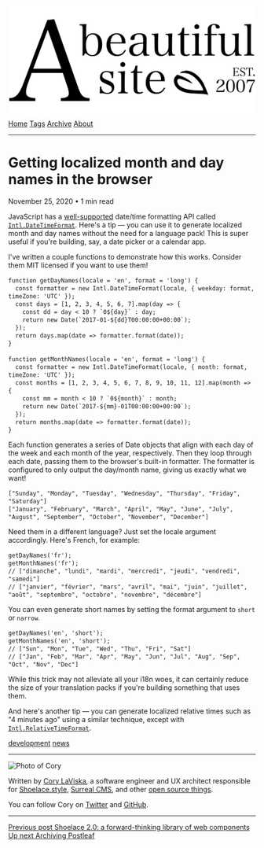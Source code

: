 <a href="../../index.html" class="header-link"><img src="../../images/logos/wordmark.svg" alt="A Beautiful Site" class="wordmark" /></a> <a href="../../index.html" class="nav-item">Home</a> <a href="../../tags/index.html" class="nav-item">Tags</a> <a href="../index.html" class="nav-item">Archive</a> <a href="../../about/index.html" class="nav-item">About</a>

---

# Getting localized month and day names in the browser

November 25, 2020 • 1 min read

JavaScript has a [well-supported](https://caniuse.com/?search=datetimeformat) date/time formatting API called [`Intl.DateTimeFormat`](https://developer.mozilla.org/en-US/docs/Web/JavaScript/Reference/Global_Objects/Intl/DateTimeFormat). Here's a tip — you can use it to generate localized month and day names without the need for a language pack! This is super useful if you're building, say, a date picker or a calendar app.

I've written a couple functions to demonstrate how this works. Consider them MIT licensed if you want to use them!

    function getDayNames(locale = 'en', format = 'long') {
      const formatter = new Intl.DateTimeFormat(locale, { weekday: format, timeZone: 'UTC' });
      const days = [1, 2, 3, 4, 5, 6, 7].map(day => {
        const dd = day < 10 ? `0${day}` : day;
        return new Date(`2017-01-${dd}T00:00:00+00:00`);
      });
      return days.map(date => formatter.format(date));
    }

    function getMonthNames(locale = 'en', format = 'long') {
      const formatter = new Intl.DateTimeFormat(locale, { month: format, timeZone: 'UTC' });
      const months = [1, 2, 3, 4, 5, 6, 7, 8, 9, 10, 11, 12].map(month => {
        const mm = month < 10 ? `0${month}` : month;
        return new Date(`2017-${mm}-01T00:00:00+00:00`);
      });
      return months.map(date => formatter.format(date));
    }

Each function generates a series of Date objects that align with each day of the week and each month of the year, respectively. Then they loop through each date, passing them to the browser's built-in formatter. The formatter is configured to only output the day/month name, giving us exactly what we want!

    ["Sunday", "Monday", "Tuesday", "Wednesday", "Thursday", "Friday", "Saturday"]
    ["January", "February", "March", "April", "May", "June", "July", "August", "September", "October", "November", "December"]

Need them in a different language? Just set the locale argument accordingly. Here's French, for example:

    getDayNames('fr');
    getMonthNames('fr');
    // ["dimanche", "lundi", "mardi", "mercredi", "jeudi", "vendredi", "samedi"]
    // ["janvier", "février", "mars", "avril", "mai", "juin", "juillet", "août", "septembre", "octobre", "novembre", "décembre"]

You can even generate short names by setting the format argument to `short` or `narrow`.

    getDayNames('en', 'short');
    getMonthNames('en', 'short');
    // ["Sun", "Mon", "Tue", "Wed", "Thu", "Fri", "Sat"]
    // ["Jan", "Feb", "Mar", "Apr", "May", "Jun", "Jul", "Aug", "Sep", "Oct", "Nov", "Dec"]

While this trick may not alleviate all your i18n woes, it can certainly reduce the size of your translation packs if you're building something that uses them.

And here's another tip — you can generate localized relative times such as "4 minutes ago" using a similar technique, except with [`Intl.RelativeTimeFormat`](https://developer.mozilla.org/en-US/docs/Web/JavaScript/Reference/Global_Objects/Intl/RelativeTimeFormat).

<a href="../../tags/development/index.html" class="post-tag">development</a> <a href="../../tags/news/index.html" class="post-tag">news</a>

---

<img src="http://0.gravatar.com/avatar/bf1b3b95fd5b096a3592247c29667b33?s=512" alt="Photo of Cory" class="avatar avatar-small" />

Written by [Cory LaViska](../../index-4.html), a software engineer and UX architect responsible for [Shoelace.style](https://shoelace.style/), [Surreal CMS](https://www.surrealcms.com/), and other [open source things](https://github.com/claviska).

You can follow Cory on [Twitter](https://twitter.com/bgooonz) and [GitHub](https://github.com/claviska).

---

<a href="../shoelace-a-forward-thinking-library-of-web-components/index.html" class="post-nav-previous"><span class="small">Previous post</span> Shoelace 2.0: a forward-thinking library of web components</a> <a href="../archiving-postleaf/index.html" class="post-nav-next"><span class="small">Up next</span> Archiving Postleaf</a>
